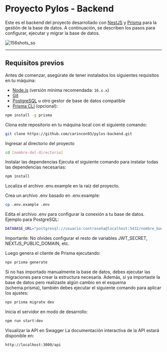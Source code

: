 # Proyecto Pylos - Backend

Este es el backend del proyecto desarrollado con [NestJS](https://nestjs.com/) y [Prisma](https://www.prisma.io/) para la gestión de la base de datos. A continuación, se describen los pasos para configurar, ejecutar y migrar la base de datos.

![156shots_so](https://github.com/user-attachments/assets/32ee4b05-5457-45ad-998e-733be5364b34)

---

## **Requisitos previos**

Antes de comenzar, asegúrate de tener instalados los siguientes requisitos en tu máquina:

-   [Node.js](https://nodejs.org/) (versión mínima recomendada: `16.x.x`)
-   [Git](https://git-scm.com/)
-   [PostgreSQL](https://www.postgresql.org/) u otro gestor de base de datos compatible
-   [Prisma CLI](https://www.prisma.io/docs/getting-started) (opcional):

```bash
npm install -g prisma
```

Clona este repositorio en tu máquina local con el siguiente comando:

```bash
git clone https://github.com/carincon93/pylos-backend.git
```

Ingresar al directorio del proyecto

```bash
cd [nombre-del-directorio]
```

Instalar las dependencias Ejecuta el siguiente comando para instalar todas las dependencias necesarias:

```bash
npm install
```

Localiza el archivo .env.example en la raíz del proyecto.

Crea un archivo .env basado en .env.example:

```bash
cp .env.example .env
```

Edita el archivo .env para configurar la conexión a tu base de datos. Ejemplo para PostgreSQL:

```bash
DATABASE_URL="postgresql://usuario:contraseña@localhost:5432/nombre_base_datos"
```

Importante: No olvides configurar el resto de variables JWT_SECRET, NEXTJS_PUBLIC_DOMAIN, etc.

Luego genera el cliente de Prisma ejecutando:

```bash
npx prisma generate
```

Si no has importado manualmente la base de datos, debes ejecutar las migraciones para crear la estructura necesaria. Además, si ya importaste la base de datos pero realizaste algún cambio en el esquema (schema.prisma), también debes ejecutar el siguiente comando para aplicar los ajustes:

```bash
npx prisma migrate dev
```

Inicia el servidor en modo de desarrollo:

```bash
npm run start:dev
```

Visualizar la API en Swagger La documentación interactiva de la API estará disponible en:

```bash
http://localhost:3000/api
```
